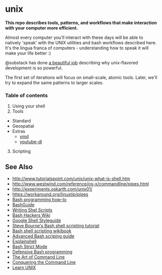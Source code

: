 unix
====

**This repo describes tools, patterns, and workflows that make interaction with your computer more efficient.**

Almost every computer you'll interact with these days will be able to natively 'speak' with the UNIX utilities and bash workflows described here. It's the lingua franca of computers - understanding how to speak it will make your life better :)

@substack has done [a beautiful job](http://substack.net/many_things) describing why unix-flavored development is so powerful.

The first set of iterations will focus on small-scale, atomic tools. Later, we'll try to expand the same patterns to larger scales.

### Table of contents

1. Using your shell
2. Tools
  - Standard
  - Geospatial
  - Extras
    - [vmd](https://github.com/yoshuawuyts/vmd)
    - [youtube-dl](https://github.com/rg3/youtube-dl)
3. Scripting


See Also
--------
  
- http://www.tutorialspoint.com/unix/unix-what-is-shell.htm
- http://www.westwind.com/reference/os-x/commandline/pipes.html
- http://experiments.oskarth.com/unix01/
- https://workaround.org/linuxtip/pipes
- [Bash programming how-to](http://tldp.org/HOWTO/Bash-Prog-Intro-HOWTO.html#toc)
- [BashGuide](http://mywiki.wooledge.org/BashGuide)
- [Writing Shel Scripts](http://linuxcommand.org/lc3_writing_shell_scripts.php)
- [Bash Hackers Wiki](http://wiki.bash-hackers.org/doku.php)
- [Google Shell Styleguide](https://google-styleguide.googlecode.com/svn/trunk/shell.xml)
- [Steve Bourne's Bash shell scripting tutorial](http://steve-parker.org/sh/sh.shtml)
- [Bash shell scripting wikibook](https://en.wikibooks.org/wiki/Bash_Shell_Scripting)
- [Advanced Bash scriping guide](http://www.tldp.org/LDP/abs/html/)
- [Explainshell](http://explainshell.com/)
- [Bash Strict Mode](http://redsymbol.net/articles/unofficial-bash-strict-mode/)
- [Defensive Bash programming](http://www.kfirlavi.com/blog/2012/11/14/defensive-bash-programming/)
- [The Art of Command Line](https://github.com/jlevy/the-art-of-command-line)
- [Conquering the Command Line](http://conqueringthecommandline.com/book/basics)
- [Learn UNIX](http://www.tutorialspoint.com/unix/)

